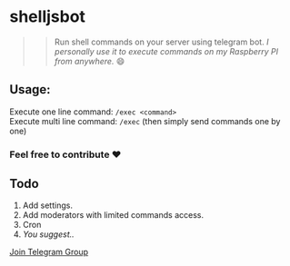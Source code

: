 # shelljsbot
>> Run shell commands on your server using telegram bot. _I personally use it to execute commands on my Raspberry PI from anywhere._ 😄

## Usage:  <br>

Execute one line command: `/exec <command>` <br>
Execute multi line command: `/exec` (then simply send commands one by one)

### Feel free to contribute ❤️

## Todo
1. Add settings.
2. Add moderators with limited commands access.
3. Cron
4. _You suggest.._

[Join Telegram Group](https://t.me/joinchat/F-HNDROEuSxz_Oul2pFV1Q)